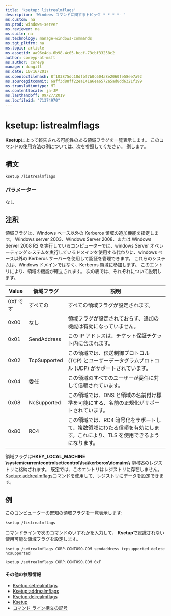 ```yaml
---
title: 'ksetup: listrealmflags'
description: 'Windows コマンドに関するトピック * * * *- '
ms.custom: na
ms.prod: windows-server
ms.reviewer: na
ms.suite: na
ms.technology: manage-windows-commands
ms.tgt_pltfrm: na
ms.topic: article
ms.assetid: aa96e4da-6b98-4c05-bccf-73cbf33258c2
author: coreyp-at-msft
ms.author: coreyp
manager: dongill
ms.date: 10/16/2017
ms.openlocfilehash: 8f103875dc10dfbf7b0c604a8e2060fe58ee7a92
ms.sourcegitcommit: 6aff3d88ff22ea141a6ea6572a5ad8dd6321f199
ms.translationtype: MT
ms.contentlocale: ja-JP
ms.lasthandoff: 09/27/2019
ms.locfileid: "71374970"
---
```

# <a name="ksetuplistrealmflags"></a>ksetup: listrealmflags



**Ksetup**によって報告される可能性のある領域フラグを一覧表示します。 このコマンドの使用方法の例については、次を参照してください。 [例](#BKMK_Examples)します。

## <a name="syntax"></a>構文

```
ksetup /listrealmflags
```

### <a name="parameters"></a>パラメーター

なし

## <a name="remarks"></a>注釈

領域フラグは、Windows ベース以外の Kerberos 領域の追加機能を指定します。 Windows server 2003、Windows Server 2008、または Windows Server 2008 R2 を実行しているコンピューターでは、windows Server オペレーティングシステムを実行しているドメインを使用する代わりに、windows ベース以外の Kerberos サーバーを使用して認証を管理できます。 これらのシステムは、Windows ドメインではなく、Kerberos 領域に参加します。 このエントリにより、領域の機能が確立されます。 次の表では、それぞれについて説明します。

|Value|領域フラグ|説明|
|-----|----------|-----------|
|0Xf です|すべての|すべての領域フラグが設定されます。|
|0x00|なし|領域フラグが設定されておらず、追加の機能は有効になっていません。|
|0x01|SendAddress|この IP アドレスは、チケット保証チケット内に含まれます。|
|0x02|TcpSupported|この領域では、伝送制御プロトコル (TCP) とユーザーデータグラムプロトコル (UDP) がサポートされています。|
|0x04|委任|この領域のすべてのユーザーが委任に対して信頼されています。|
|0x08|NcSupported|この領域では、DNS と領域の名前付け標準を可能にする、名前の正規化がサポートされています。|
|0x80|RC4|この領域では、RC4 暗号化をサポートして、複数領域にわたる信頼を有効にします。これにより、TLS を使用できるようになります。|

領域フラグは**HKEY_LOCAL_MACHINE \system\currentcontrolset\control\lsa\kerberos\domains\\** <em>領域名</em>のレジストリに格納されます。 既定では、このエントリはレジストリに存在しません。 [Ksetup: addrealmflags](ksetup-addrealmflags.md)コマンドを使用して、レジストリにデータを設定できます。

## <a name="BKMK_Examples"></a>例

このコンピューターの既知の領域フラグを一覧表示します:
```
ksetup /listrealmflags
```
コマンドラインで次のコマンドのいずれかを入力して、 **Ksetup**で認識されない使用可能な領域フラグを設定します。
```
ksetup /setrealmflags CORP.CONTOSO.COM sendaddress tcpsupported delete ncsupported
```
```
ksetup /setrealmflags CORP.CONTOSO.COM 0xF
```

#### <a name="additional-references"></a>その他の参照情報

-   [Ksetup:setrealmflags](ksetup-setrealmflags.md)
-   [Ksetup:addrealmflags](ksetup-addrealmflags.md)
-   [Ksetup:delrealmflags](ksetup-delrealmflags.md)
-   [Ksetup](ksetup.md)
-   [コマンド ライン構文の記号](command-line-syntax-key.md)